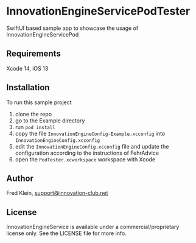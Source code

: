 # InnovationEngineServicePodTester

SwiftUI based sample app to showcase the usage of InnovationEngineServicePod

## Requirements

Xcode 14, iOS 13

## Installation

To run this sample project

1. clone the repo
2. go to the Example directory
3. run `pod install`
4. copy the file `InnovationEngineConfig-Example.xcconfig` into `InnovationEngineConfig.xcconfig`
5. edit the `InnovationEngineConfig.xcconfig` file and update the configuration according to the instructions of FehrAdvice
6. open the `PodTester.xcworkspace` workspace with Xcode

## Author

Fred Klein, support@innovation-club.net

## License

InnovationEngineService is available under a commercial/proprietary license only. See the LICENSE file for more info.

